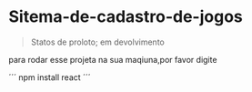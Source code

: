 <h1>Sitema-de-cadastro-de-jogos</h1>

>Statos de proloto; em devolvimento

para rodar esse projeta na sua maqiuna,por favor digite

´´´
npm install react
´´´
